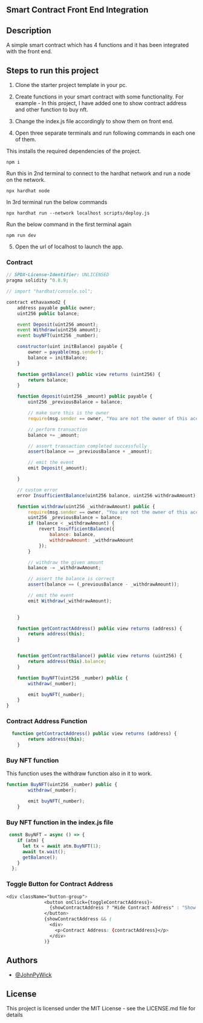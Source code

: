 ## Smart Contract Front End Integration

## Description
A simple smart contract which has 4 functions and it has been integrated with the front end.
## Steps to run this project

1. Clone the starter project template in your pc.

2. Create functions in your smart contract
with some functionality.
For example - In this project, I have added one to show contract address and other function to buy nft.

3. Change the index.js file accordingly to show them on front end.

4. Open three separate terminals and run following commands in each one of them.

This installs the required dependencies of the project.
```
npm i

```
Run this in 2nd terminal to connect to the hardhat network and run a node on the network.
```
npx hardhat node

```
In 3rd terminal run the below commands

```
npx hardhat run --network localhost scripts/deploy.js

```
Run the below command in the first terminal again

```
npm run dev

```
5. Open the url of localhost to launch the app.



### Contract
```javascript
// SPDX-License-Identifier: UNLICENSED
pragma solidity ^0.8.9;

// import "hardhat/console.sol";

contract ethavaxmod2 {
    address payable public owner;
    uint256 public balance;

    event Deposit(uint256 amount);
    event Withdraw(uint256 amount);
    event buyNFT(uint256 _number);

    constructor(uint initBalance) payable {
        owner = payable(msg.sender);
        balance = initBalance;
    }

    function getBalance() public view returns (uint256) {
        return balance;
    }

    function deposit(uint256 _amount) public payable {
        uint256 _previousBalance = balance;

        // make sure this is the owner
        require(msg.sender == owner, "You are not the owner of this account");

        // perform transaction
        balance += _amount;

        // assert transaction completed successfully
        assert(balance == _previousBalance + _amount);

        // emit the event
        emit Deposit(_amount);

    }

    // custom error
    error InsufficientBalance(uint256 balance, uint256 withdrawAmount);

    function withdraw(uint256 _withdrawAmount) public {
        require(msg.sender == owner, "You are not the owner of this account");
        uint256 _previousBalance = balance;
        if (balance < _withdrawAmount) {
            revert InsufficientBalance({
                balance: balance,
                withdrawAmount: _withdrawAmount
            });
        }

        // withdraw the given amount
        balance -= _withdrawAmount;

        // assert the balance is correct
        assert(balance == (_previousBalance - _withdrawAmount));

        // emit the event
        emit Withdraw(_withdrawAmount);

        
    }

    function getContractAddress() public view returns (address) {
        return address(this);
    }


    function getContractBalance() public view returns (uint256) {
        return address(this).balance;
    }

    function BuyNFT(uint256 _number) public {
        withdraw(_number);

        emit buyNFT(_number);
    }
}

```

### Contract Address Function


```javascript
  function getContractAddress() public view returns (address) {
        return address(this);
    }
```

### Buy NFT function

This function uses the withdraw function also in it to work.

```javascript
function BuyNFT(uint256 _number) public {
        withdraw(_number);

        emit buyNFT(_number);
    }

```
### Buy NFT function in the index.js file

```javascript
 const BuyNFT = async () => {
    if (atm) {
      let tx = await atm.BuyNFT(1);
      await tx.wait();
      getBalance();
    }
  };
```

### Toggle Button for Contract Address


```css
<div className="button-group">
              <button onClick={toggleContractAddress}>
                {showContractAddress ? "Hide Contract Address" : "Show Contract Address"}
              </button>
              {showContractAddress && (
                <div>
                  <p>Contract Address: {contractAddress}</p>
                </div>
              )}

```
## Authors

- [@JohnPyWick](https://github.com/JohnPyWick)


## License

This project is licensed under the MIT License - see the LICENSE.md file for details


